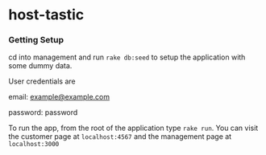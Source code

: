 host-tastic
===========

### Getting Setup

cd into management and run `rake db:seed` to setup the application with some dummy data. 

User credentials are

email: example@example.com

password: password

To run the app, from the root of the application type `rake run`. You can visit the customer page at `localhost:4567` and the management page at `localhost:3000`
